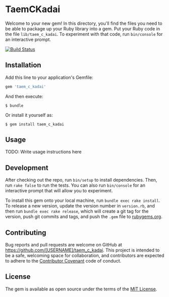 # TaemCKadai

Welcome to your new gem! In this directory, you'll find the files you need to be able to package up your Ruby library into a gem. Put your Ruby code in the file `lib/taem_c_kadai`. To experiment with that code, run `bin/console` for an interactive prompt.

[![Build Status](https://travis-ci.org/ShigeruIchinoki/taem_c_kadai.svg?branch=master)](https://travis-ci.org/ShigeruIchinoki/taem_c_kadai)

## Installation

Add this line to your application's Gemfile:

```ruby
gem 'taem_c_kadai'
```

And then execute:

    $ bundle

Or install it yourself as:

    $ gem install taem_c_kadai

## Usage

TODO: Write usage instructions here

## Development

After checking out the repo, run `bin/setup` to install dependencies. Then, run `rake false` to run the tests. You can also run `bin/console` for an interactive prompt that will allow you to experiment.

To install this gem onto your local machine, run `bundle exec rake install`. To release a new version, update the version number in `version.rb`, and then run `bundle exec rake release`, which will create a git tag for the version, push git commits and tags, and push the `.gem` file to [rubygems.org](https://rubygems.org).

## Contributing

Bug reports and pull requests are welcome on GitHub at https://github.com/[USERNAME]/taem_c_kadai. This project is intended to be a safe, welcoming space for collaboration, and contributors are expected to adhere to the [Contributor Covenant](contributor-covenant.org) code of conduct.


## License

The gem is available as open source under the terms of the [MIT License](http://opensource.org/licenses/MIT).

